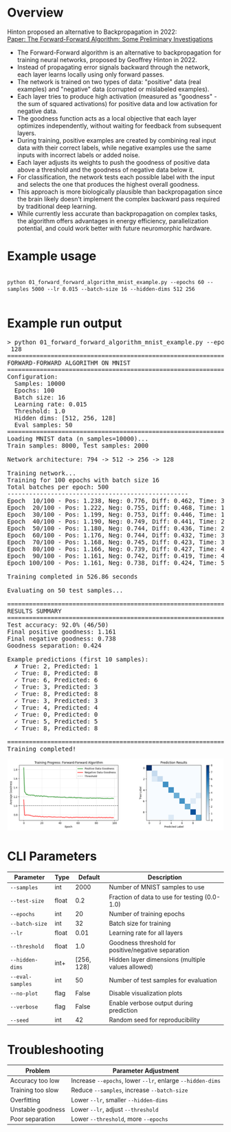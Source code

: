 # Overview

Hinton proposed an alternative to Backpropagation in 2022:\
[Paper: The Forward-Forward Algorithm: Some Preliminary Investigations](https://arxiv.org/pdf/2212.13345)

- The Forward-Forward algorithm is an alternative to backpropagation for training neural networks, proposed by Geoffrey Hinton in 2022.
- Instead of propagating error signals backward through the network, each layer learns locally using only forward passes.
- The network is trained on two types of data: "positive" data (real examples) and "negative" data (corrupted or mislabeled examples).
- Each layer tries to produce high activation (measured as "goodness" - the sum of squared activations) for positive data and low activation for negative data.
- The goodness function acts as a local objective that each layer optimizes independently, without waiting for feedback from subsequent layers.
- During training, positive examples are created by combining real input data with their correct labels, while negative examples use the same inputs with incorrect labels or added noise.
- Each layer adjusts its weights to push the goodness of positive data above a threshold and the goodness of negative data below it.
- For classification, the network tests each possible label with the input and selects the one that produces the highest overall goodness.
- This approach is more biologically plausible than backpropagation since the brain likely doesn't implement the complex backward pass required by traditional deep learning.
- While currently less accurate than backpropagation on complex tasks, the algorithm offers advantages in energy efficiency, parallelization potential, and could work better with future neuromorphic hardware.


# Example usage

<pre>
<code>
python 01_forward_forward_algorithm_mnist_example.py --epochs 60 --samples 5000 --lr 0.015 --batch-size 16 --hidden-dims 512 256
</code>
</pre>


# Example run output

<pre>
> python 01_forward_forward_algorithm_mnist_example.py --epochs 100 --samples 10000 --lr 0.015 --batch-size 16 --hidden-dims 512 256
 128
============================================================
FORWARD-FORWARD ALGORITHM ON MNIST
============================================================
Configuration:
  Samples: 10000
  Epochs: 100
  Batch size: 16
  Learning rate: 0.015
  Threshold: 1.0
  Hidden dims: [512, 256, 128]
  Eval samples: 50
============================================================
Loading MNIST data (n_samples=10000)...
Train samples: 8000, Test samples: 2000

Network architecture: 794 -> 512 -> 256 -> 128

Training network...
Training for 100 epochs with batch size 16
Total batches per epoch: 500
--------------------------------------------------
Epoch  10/100 - Pos: 1.238, Neg: 0.776, Diff: 0.462, Time: 35.4s
Epoch  20/100 - Pos: 1.222, Neg: 0.755, Diff: 0.468, Time: 111.2s
Epoch  30/100 - Pos: 1.199, Neg: 0.753, Diff: 0.446, Time: 177.9s
Epoch  40/100 - Pos: 1.190, Neg: 0.749, Diff: 0.441, Time: 238.3s
Epoch  50/100 - Pos: 1.180, Neg: 0.744, Diff: 0.436, Time: 280.7s
Epoch  60/100 - Pos: 1.176, Neg: 0.744, Diff: 0.432, Time: 330.8s
Epoch  70/100 - Pos: 1.168, Neg: 0.745, Diff: 0.423, Time: 377.0s
Epoch  80/100 - Pos: 1.166, Neg: 0.739, Diff: 0.427, Time: 432.7s
Epoch  90/100 - Pos: 1.161, Neg: 0.742, Diff: 0.419, Time: 484.7s
Epoch 100/100 - Pos: 1.161, Neg: 0.738, Diff: 0.424, Time: 526.9s

Training completed in 526.86 seconds

Evaluating on 50 test samples...

============================================================
RESULTS SUMMARY
============================================================
Test accuracy: 92.0% (46/50)
Final positive goodness: 1.161
Final negative goodness: 0.738
Goodness separation: 0.424

Example predictions (first 10 samples):
  ✗ True: 2, Predicted: 1
  ✓ True: 8, Predicted: 8
  ✓ True: 6, Predicted: 6
  ✓ True: 3, Predicted: 3
  ✓ True: 8, Predicted: 8
  ✓ True: 3, Predicted: 3
  ✓ True: 4, Predicted: 4
  ✓ True: 0, Predicted: 0
  ✓ True: 5, Predicted: 5
  ✓ True: 8, Predicted: 8

============================================================
Training completed!
</pre>

![Screenshot of FF training result](screenshot_ff_training_result.png)

# CLI Parameters

| Parameter | Type | Default | Description |
|-----------|------|---------|-------------|
| `--samples` | int | 2000 | Number of MNIST samples to use |
| `--test-size` | float | 0.2 | Fraction of data to use for testing (0.0-1.0) |
| `--epochs` | int | 20 | Number of training epochs |
| `--batch-size` | int | 32 | Batch size for training |
| `--lr` | float | 0.01 | Learning rate for all layers |
| `--threshold` | float | 1.0 | Goodness threshold for positive/negative separation |
| `--hidden-dims` | int+ | [256, 128] | Hidden layer dimensions (multiple values allowed) |
| `--eval-samples` | int | 50 | Number of test samples for evaluation |
| `--no-plot` | flag | False | Disable visualization plots |
| `--verbose` | flag | False | Enable verbose output during prediction |
| `--seed` | int | 42 | Random seed for reproducibility |



# Troubleshooting

| Problem | Parameter Adjustment |
|---------|---------------------|
| Accuracy too low | Increase `--epochs`, lower `--lr`, enlarge `--hidden-dims` |
| Training too slow | Reduce `--samples`, increase `--batch-size` |
| Overfitting | Lower `--lr`, smaller `--hidden-dims` |
| Unstable goodness | Lower `--lr`, adjust `--threshold` |
| Poor separation | Lower `--threshold`, more `--epochs` |
